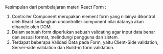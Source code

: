 Kesimpulan dari pembelajaran materi React Form :

1. Controller Component merupakan element form yang nilainya dikontrol oleh React sedangkan uncontroller component nilai datanya akan dihandle oleh DOM.
2. Dalam sebuah form diperlukan sebuah validating agar input data benar dan sesuai format, melindungi pengguna dan sistem.
3. Terdapat beberapa Validasi Data pada Form, yaitu Client-Side validation, Server-side validation dan Build-in form validation.
